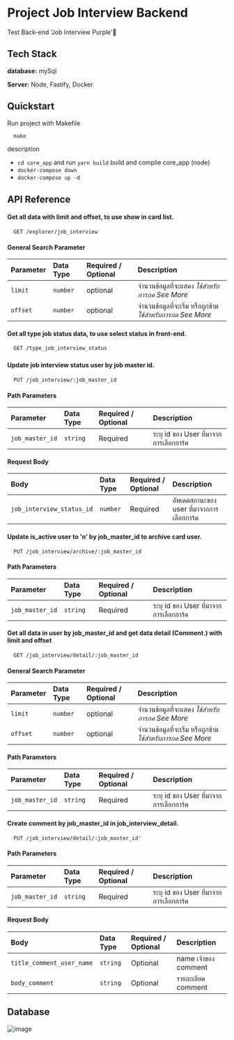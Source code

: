
# Project Job Interview Backend

Test Back-end 'Job Interview Purple'🚀

    
## Tech Stack

**database:** mySql

**Server:** Node, Fastify, Docker

## Quickstart

Run project with Makefile

```bash
  make
```
description
-  `cd core_app` and run `yarn build` build and complie core_app (node)
- `docker-compose down`
- `docker-compose up -d`


## API Reference

#### Get all data with limit and offset, to use show in card list.

```http
  GET /explorer/job_interview
```

#### General Search Parameter
| Parameter | Data Type  | Required / Optional    | Description      |
| :-------- | :------- | :------------- | :------------------------- |
| `limit` | `number` | optional    |  จำนวนข้อมูลที่จะแสดง *ใช้สำหรับการกด See More* |
| `offset` | `number` | optional    |  จำนวนข้อมูลที่จะเริ่ม หรือถูกข้าม *ใช้สำหรับการกด See More*|

#### Get all type job status data, to use select status in front-end.

```http
  GET /type_job_interview_status
```
###

#### Update job interview status user by job master id.
```http
  PUT /job_interview/:job_master_id
```
#### Path Parameters
| Parameter | Data Type  | Required / Optional    | Description      |
| :-------- | :------- | :------------- | :------------------------- |
| `job_master_id` | `string` | Required    |  ระบุ id ของ User ที่มาจากการเลือกการ์ด |

#### Request Body
| Body | Data Type  | Required / Optional    | Description      |
| :-------- | :------- | :------------- | :------------------------- |
| `job_interview_status_id` | `number` | Required    |  อัพเดตสถานะของ user ที่มาจากการเลือกการ์ด |

#### Update is_active user to 'n' by job_master_id to archive card user.
```http
  PUT /job_interview/archive/:job_master_id
```
#### Path Parameters
| Parameter | Data Type  | Required / Optional    | Description      |
| :-------- | :------- | :------------- | :------------------------- |
| `job_master_id` | `string` | Required    |  ระบุ id ของ User ที่มาจากการเลือกการ์ด |

#### Get all data in user by job_master_id and get data detail (Comment.) with limit and offset

```http
  GET /job_interview/detail/:job_master_id
```
#### General Search Parameter
| Parameter | Data Type  | Required / Optional    | Description      |
| :-------- | :------- | :------------- | :------------------------- |
| `limit` | `number` | optional    |  จำนวนข้อมูลที่จะแสดง *ใช้สำหรับการกด See More* |
| `offset` | `number` | optional    |  จำนวนข้อมูลที่จะเริ่ม หรือถูกข้าม *ใช้สำหรับการกด See More*|

#### Path Parameters
| Parameter | Data Type  | Required / Optional    | Description      |
| :-------- | :------- | :------------- | :------------------------- |
| `job_master_id` | `string` | Required    |  ระบุ id ของ User ที่มาจากการเลือกการ์ด |

#### Create comment by job_master_id in job_interview_detail.
```http
  PUT /job_interview/detail/:job_master_id'
```
#### Path Parameters
| Parameter | Data Type  | Required / Optional    | Description      |
| :-------- | :------- | :------------- | :------------------------- |
| `job_master_id` | `string` | Required    |  ระบุ id ของ User ที่มาจากการเลือกการ์ด |

#### Request Body
| Body | Data Type  | Required / Optional    | Description      |
| :-------- | :------- | :------------- | :------------------------- |
| `title_comment_user_name` | `string` | Optional    |  name เจ้าของ comment |
| `body_comment` | `string` | Optional    |  รายละเอียด comment |



## Database
![image](https://drive.google.com/uc?export=view&id=1AmJrGxm0VBOqPCF47_T64cm6CXpOoL9I)